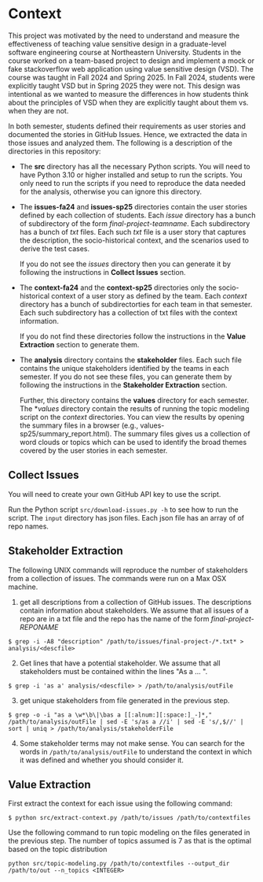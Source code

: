 # Context

This project was motivated by the need to understand and measure the
effectiveness of teaching value sensitive design in a graduate-level 
software engineering course at Northeastern University. Students in the course
worked on a team-based project to design and implement a mock or fake 
stackoverflow web application using value sensitive design (VSD). The 
course was taught in Fall 2024 and Spring 2025. In Fall 2024, students 
were explicitly taught VSD but in Spring 2025 they were not. This design
was intentional as we wanted to measure the differences in how students
think about the principles of VSD when they are explicitly taught about 
them vs. when they are not. 

In both semester, students defined their requirements as user stories and
documented the stories in GitHub Issues. Hence, we extracted the data 
in those issues and analyzed them. The following is a description of 
the directories in this repository:

- The **src** directory has all the necessary Python scripts. You will
need to have Python 3.10 or higher installed and setup to run the scripts. 
You only need to run the scripts if you need to reproduce the data needed
for the analysis, otherwise you can ignore this directory. 

- The **issues-fa24** and **issues-sp25** directories contain the user stories
defined by each collection of students. Each _issue_ directory has a 
bunch of subdirectory of the form _final-project-teamname_. Each subdirectory
has a bunch of _txt_ files. Each such _txt_ file is a user story that 
captures the description, the socio-historical context, and the scenarios
used to derive the test cases.

    If you do not see the _issues_ directory then you can generate it by 
following the instructions in **Collect Issues** section. 

- The **context-fa24** and the **context-sp25** directories only the
socio-historical context of a user story as defined by the team. Each 
_context_ directory has a bunch of subdirectorties for each team in that
semester. Each such subdirectory has a collection of txt files with the 
context information. 

    If you do not find these directories follow the instructions in the 
**Value Extraction** section to generate them.

- The **analysis** directory contains the **stakeholder** files. Each such
file contains the unique stakeholders identified by the teams in each semester. If you do not see these files, you can generate them by
following the instructions in the **Stakeholder Extraction** section. 

    Further, this directory contains the **values** directory for 
each semester. The **values* directory contain the results of running
the topic modeling script on the _context_ directories. You can view the 
results by opening the summary files in a browser (e.g., values-sp25/summary_report.html). The summary files gives us a collection of 
word clouds or topics which can be used to identify the broad themes
covered by the user stories in each semester. 

## Collect Issues

You will need to create your own GitHub API key to use the script. 

Run the Python script `src/download-issues.py -h` to see how to run the script. The `input` directory has json files. Each json file has an array of of repo names. 

## Stakeholder Extraction

The following UNIX commands will reproduce the number of stakeholders from a collection of issues. The commands were run on a Max OSX machine.

1. get all descriptions from a collection of GitHub issues. The descriptions contain information about stakeholders. We assume that all issues of a repo are in a txt file and the repo has the name
of the form *final-project-REPONAME*

`$ grep -i -A8 "description" /path/to/issues/final-project-/*.txt* > analysis/<descfile>`

2. Get lines that have a potential stakeholder. We assume that all stakeholders must be contained within the lines "As a <stakeholder> ... ".

`$ grep -i 'as a' analysis/<descfile> > /path/to/analysis/outFile`

3. get unique stakeholders from file generated in the previous step. 

`$ grep -o -i "as a \w*\b\|\bas a [[:alnum:][:space:]_-]*," /path/to/analysis/outFile | sed -E 's/as a //i' | sed -E 's/,$//' | sort | uniq > /path/to/analysis/stakeholderFile`

4. Some stakeholder terms may not make sense. You can search for the words in `/path/to/analysis/outFile` to understand the context in which it was defined and whether you should consider it.

## Value Extraction

First extract the context for each issue using the following command:

`$ python src/extract-context.py /path/to/issues /path/to/contextfiles`

Use the following command to run topic modeling on the files generated in the previous step. The number of topics assumed is 7 as that is the optimal based on the topic distribution

`python src/topic-modeling.py /path/to/contextfiles --output_dir /path/to/out --n_topics <INTEGER>`